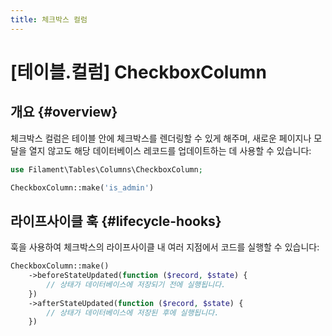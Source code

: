 ```yaml
---
title: 체크박스 컬럼
---
```

# [테이블.컬럼] CheckboxColumn

## 개요 {#overview}

체크박스 컬럼은 테이블 안에 체크박스를 렌더링할 수 있게 해주며, 새로운 페이지나 모달을 열지 않고도 해당 데이터베이스 레코드를 업데이트하는 데 사용할 수 있습니다:

```php
use Filament\Tables\Columns\CheckboxColumn;

CheckboxColumn::make('is_admin')
```

<AutoScreenshot name="tables/columns/checkbox/simple" alt="Checkbox column" version="3.x" />

## 라이프사이클 훅 {#lifecycle-hooks}

훅을 사용하여 체크박스의 라이프사이클 내 여러 지점에서 코드를 실행할 수 있습니다:

```php
CheckboxColumn::make()
    ->beforeStateUpdated(function ($record, $state) {
        // 상태가 데이터베이스에 저장되기 전에 실행됩니다.
    })
    ->afterStateUpdated(function ($record, $state) {
        // 상태가 데이터베이스에 저장된 후에 실행됩니다.
    })
```
